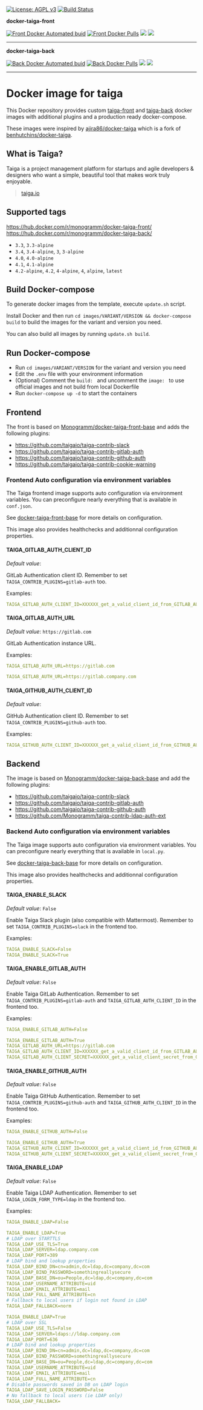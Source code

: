 
[uri_license]: http://www.gnu.org/licenses/agpl.html
[uri_license_image]: https://img.shields.io/badge/License-AGPL%20v3-blue.svg

[![License: AGPL v3][uri_license_image]][uri_license]
[![Build Status](https://travis-ci.org/Monogramm/docker-taiga.svg)](https://travis-ci.org/Monogramm/docker-taiga)


**docker-taiga-front**

[![Front Docker Automated buid](https://img.shields.io/docker/cloud/build/monogramm/docker-taiga-front.svg)](https://hub.docker.com/r/monogramm/docker-taiga-front/)
[![Front Docker Pulls](https://img.shields.io/docker/pulls/monogramm/docker-taiga-front.svg)](https://hub.docker.com/r/monogramm/docker-taiga-front/)
[![](https://images.microbadger.com/badges/version/monogramm/docker-taiga-front.svg)](https://microbadger.com/images/monogramm/docker-taiga-front)
[![](https://images.microbadger.com/badges/image/monogramm/docker-taiga-front.svg)](https://microbadger.com/images/monogramm/docker-taiga-front)
___

**docker-taiga-back**

[![Back Docker Automated buid](https://img.shields.io/docker/cloud/build/monogramm/docker-taiga-back.svg)](https://hub.docker.com/r/monogramm/docker-taiga-back/)
[![Back Docker Pulls](https://img.shields.io/docker/pulls/monogramm/docker-taiga-back.svg)](https://hub.docker.com/r/monogramm/docker-taiga-back/)
[![](https://images.microbadger.com/badges/version/monogramm/docker-taiga-back.svg)](https://microbadger.com/images/monogramm/docker-taiga-back)
[![](https://images.microbadger.com/badges/image/monogramm/docker-taiga-back.svg)](https://microbadger.com/images/monogramm/docker-taiga-back)
___


# Docker image for taiga

This Docker repository provides custom [taiga-front](https://github.com/taigaio/taiga-front) and [taiga-back](https://github.com/taigaio/taiga-back) docker images with additional plugins and a production ready docker-compose.

These images were inspired by [ajira86/docker-taiga](https://github.com/ajira86/docker-taiga) which is a fork of [benhutchins/docker-taiga](https://github.com/benhutchins/docker-taiga).

## What is Taiga?

Taiga is a project management platform for startups and agile developers & designers who want a simple, beautiful tool that makes work truly enjoyable.

> [taiga.io](https://taiga.io)


## Supported tags

https://hub.docker.com/r/monogramm/docker-taiga-front/
https://hub.docker.com/r/monogramm/docker-taiga-back/

-	`3.3`, `3.3-alpine`
-	`3.4`, `3.4-alpine`, `3`, `3-alpine`
-	`4.0`, `4.0-alpine`
-	`4.1`, `4.1-alpine`
-	`4.2-alpine`, `4.2`, `4-alpine`, `4`, `alpine`, `latest`


## Build Docker-compose

To generate docker images from the template, execute `update.sh` script.

Install Docker and then run `cd images/VARIANT/VERSION && docker-compose build` to build the images for the variant and version you need.

You can also build all images by running `update.sh build`.


## Run Docker-compose

* Run `cd images/VARIANT/VERSION` for the variant and version you need
* Edit the `.env` file with your environment information
* (Optional) Comment the `build: ` and uncomment the `image: ` to use official images and not build from local Dockerfile
* Run `docker-compose up -d` to start the containers


## Frontend

The front is based on [Monogramm/docker-taiga-front-base](https://github.com/Monogramm/docker-taiga-front-base) and adds the following plugins:
* https://github.com/taigaio/taiga-contrib-slack
* https://github.com/taigaio/taiga-contrib-gitlab-auth
* https://github.com/taigaio/taiga-contrib-github-auth
* https://github.com/taigaio/taiga-contrib-cookie-warning

### Frontend Auto configuration via environment variables

The Taiga frontend image supports auto configuration via environment variables. You can preconfigure nearly everything that is available in `conf.json`.

See [docker-taiga-front-base](https://github.com/Monogramm/docker-taiga-front-base/) for more details on configuration.

This image also provides healthchecks and additionnal configuration properties.


#### TAIGA_GITLAB_AUTH_CLIENT_ID

*Default value*: 

GitLab Authentication client ID. Remember to set `TAIGA_CONTRIB_PLUGINS=gitlab-auth` too.

Examples:
```yml
TAIGA_GITLAB_AUTH_CLIENT_ID=XXXXXX_get_a_valid_client_id_from_GITLAB_AUTH_XXXXXX
```

#### TAIGA_GITLAB_AUTH_URL

*Default value*: `https://gitlab.com`

GitLab Authentication instance URL.

Examples:
```yml
TAIGA_GITLAB_AUTH_URL=https://gitlab.com
```
```yml
TAIGA_GITLAB_AUTH_URL=https://gitlab.company.com
```

#### TAIGA_GITHUB_AUTH_CLIENT_ID

*Default value*: 

GitHub Authentication client ID. Remember to set `TAIGA_CONTRIB_PLUGINS=github-auth` too.

Examples:
```yml
TAIGA_GITHUB_AUTH_CLIENT_ID=XXXXXX_get_a_valid_client_id_from_GITHUB_AUTH_XXXXXX
```


## Backend

The image is based on [Monogramm/docker-taiga-back-base](https://github.com/Monogramm/docker-taiga-back-base) and add the following plugins:
* https://github.com/taigaio/taiga-contrib-slack
* https://github.com/taigaio/taiga-contrib-gitlab-auth
* https://github.com/taigaio/taiga-contrib-github-auth
* https://github.com/Monogramm/taiga-contrib-ldap-auth-ext

### Backend Auto configuration via environment variables

The Taiga image supports auto configuration via environment variables. You can preconfigure nearly everything that is available in `local.py`.

See [docker-taiga-back-base](https://github.com/Monogramm/docker-taiga-back-base/) for more details on configuration.

This image also provides healthchecks and additionnal configuration properties.


#### TAIGA_ENABLE_SLACK

*Default value*: `False`

Enable Taiga Slack plugin (also compatible with Mattermost). Remember to set `TAIGA_CONTRIB_PLUGINS=slack` in the frontend too.

Examples:
```yml
TAIGA_ENABLE_SLACK=False
TAIGA_ENABLE_SLACK=True
```

#### TAIGA_ENABLE_GITLAB_AUTH

*Default value*: `False`

Enable Taiga GitLab Authentication. Remember to set `TAIGA_CONTRIB_PLUGINS=gitlab-auth` and `TAIGA_GITLAB_AUTH_CLIENT_ID` in the frontend too.

Examples:
```yml
TAIGA_ENABLE_GITLAB_AUTH=False
```
```yml
TAIGA_ENABLE_GITLAB_AUTH=True
TAIGA_GITLAB_AUTH_URL=https://gitlab.com
TAIGA_GITLAB_AUTH_CLIENT_ID=XXXXXX_get_a_valid_client_id_from_GITLAB_AUTH_XXXXXX
TAIGA_GITLAB_AUTH_CLIENT_SECRET=XXXXXX_get_a_valid_client_secret_from_GITLAB_AUTH_XXXXXX
```

#### TAIGA_ENABLE_GITHUB_AUTH

*Default value*: `False`

Enable Taiga GitHub Authentication. Remember to set `TAIGA_CONTRIB_PLUGINS=github-auth` and `TAIGA_GITHUB_AUTH_CLIENT_ID` in the frontend too.

Examples:
```yml
TAIGA_ENABLE_GITHUB_AUTH=False
```
```yml
TAIGA_ENABLE_GITHUB_AUTH=True
TAIGA_GITHUB_AUTH_CLIENT_ID=XXXXXX_get_a_valid_client_id_from_GITHUB_AUTH_XXXXXX
TAIGA_GITHUB_AUTH_CLIENT_SECRET=XXXXXX_get_a_valid_client_secret_from_GITHUB_AUTH_XXXXXX
```

#### TAIGA_ENABLE_LDAP

*Default value*: `False`

Enable Taiga LDAP Authentication. Remember to set `TAIGA_LOGIN_FORM_TYPE=ldap` in the frontend too.

Examples:
```yml
TAIGA_ENABLE_LDAP=False
```
```yml
TAIGA_ENABLE_LDAP=True
# LDAP over STARTTLS
TAIGA_LDAP_USE_TLS=True
TAIGA_LDAP_SERVER=ldap.company.com
TAIGA_LDAP_PORT=389
# LDAP bind and lookup properties
TAIGA_LDAP_BIND_DN=cn=admin,dc=ldap,dc=company,dc=com
TAIGA_LDAP_BIND_PASSWORD=somethingreallysecure
TAIGA_LDAP_BASE_DN=ou=People,dc=ldap,dc=company,dc=com
TAIGA_LDAP_USERNAME_ATTRIBUTE=uid
TAIGA_LDAP_EMAIL_ATTRIBUTE=mail
TAIGA_LDAP_FULL_NAME_ATTRIBUTE=cn
# Fallback to local users if login not found in LDAP
TAIGA_LDAP_FALLBACK=norm
```
```yml
TAIGA_ENABLE_LDAP=True
# LDAP over SSL
TAIGA_LDAP_USE_TLS=False
TAIGA_LDAP_SERVER=ldaps://ldap.company.com
TAIGA_LDAP_PORT=636
# LDAP bind and lookup properties
TAIGA_LDAP_BIND_DN=cn=admin,dc=ldap,dc=company,dc=com
TAIGA_LDAP_BIND_PASSWORD=somethingreallysecure
TAIGA_LDAP_BASE_DN=ou=People,dc=ldap,dc=company,dc=com
TAIGA_LDAP_USERNAME_ATTRIBUTE=uid
TAIGA_LDAP_EMAIL_ATTRIBUTE=mail
TAIGA_LDAP_FULL_NAME_ATTRIBUTE=cn
# Disable passwords saved in DB on LDAP login
TAIGA_LDAP_SAVE_LOGIN_PASSWORD=False
# No fallback to local users (ie LDAP only)
TAIGA_LDAP_FALLBACK=
```
